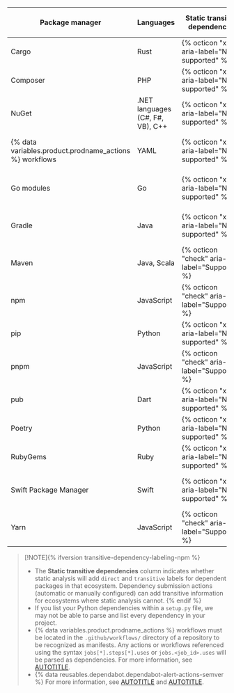 | Package manager | Languages | Static transitive dependencies | Automatic dependency submission | Recommended files | Additional files |
| --- | --- | --- | --- | --- | ---|
| Cargo | Rust | {% octicon "x" aria-label="Not supported" %} | {% octicon "x" aria-label="Not supported" %} | `Cargo.lock` | `Cargo.toml` |
| Composer             | PHP           | {% octicon "x" aria-label="Not supported" %} | {% octicon "x" aria-label="Not supported" %} | `composer.lock` | `composer.json` |
| NuGet | .NET languages (C#, F#, VB), C++  | {% octicon "x" aria-label="Not supported" %} | {% octicon "x" aria-label="Not supported" %} | `.csproj`, `.vbproj`, `.nuspec`, `.vcxproj`, `.fsproj` | `packages.config` |
| {% data variables.product.prodname_actions %} workflows | YAML | {% octicon "x" aria-label="Not supported" %} | {% octicon "x" aria-label="Not supported" %} | `.yml`, `.yaml` | {% octicon "x" aria-label="None" %} |
| Go modules | Go | {% octicon "x" aria-label="Not supported" %} | {% octicon "x" aria-label="Not supported" %} |  `go.mod`| {% octicon "x" aria-label="None" %} |
| Gradle | Java  | {% octicon "x" aria-label="Not supported" %} | {% octicon "check" aria-label="Supported" %} |  {% octicon "x" aria-label="None" %} | {% octicon "x" aria-label="None" %} |
| Maven | Java, Scala | {% octicon "check" aria-label="Supported" %} | {% octicon "check" aria-label="Supported" %} | `pom.xml`  | {% octicon "x" aria-label="None" %}  |
| npm | JavaScript | {% octicon "check" aria-label="Supported" %} | {% octicon "x" aria-label="Not supported" %} | `package-lock.json` | `package.json`|
| pip             | Python                    | {% octicon "x" aria-label="Not supported" %} | {% octicon "x" aria-label="Not supported" %} | `requirements.txt`, `pipfile.lock` | `pipfile`, `setup.py` |
| pnpm             | JavaScript                    | {% octicon "check" aria-label="Supported" %} | {% octicon "x" aria-label="Not supported" %} | `pnpm-lock.yaml` | `package.json` |
| pub             | Dart                    | {% octicon "x" aria-label="Not supported" %} | {% octicon "x" aria-label="Not supported" %} | `pubspec.lock` | `pubspec.yaml` |
| Poetry | Python                    | {% octicon "x" aria-label="Not supported" %} | {% octicon "x" aria-label="Not supported" %} | `poetry.lock` | `pyproject.toml` |
| RubyGems             | Ruby           | {% octicon "x" aria-label="Not supported" %} | {% octicon "x" aria-label="Not supported" %} | `Gemfile.lock` | `Gemfile`, `*.gemspec` |
| Swift Package Manager | Swift | {% octicon "x" aria-label="Not supported" %} | {% octicon "x" aria-label="Not supported" %} | `Package.resolved` | {% octicon "x" aria-label="None" %} |
| Yarn | JavaScript | {% octicon "check" aria-label="Supported" %} | {% octicon "x" aria-label="Not supported" %} | `yarn.lock` | `package.json` |

> [!NOTE]{% ifversion transitive-dependency-labeling-npm %}
> * The **Static transitive dependencies** column indicates whether static analysis will add `direct` and `transitive` labels for dependent packages in that ecosystem. Dependency submission actions (automatic or manually configured) can add transitive information for ecosystems where static analysis cannot. {% endif %}
> * If you list your Python dependencies within a `setup.py` file, we may not be able to parse and list every dependency in your project.
> * {% data variables.product.prodname_actions %} workflows must be located in the `.github/workflows/` directory of a repository to be recognized as manifests. Any actions or workflows referenced using the syntax `jobs[*].steps[*].uses` or `jobs.<job_id>.uses` will be parsed as dependencies. For more information, see [AUTOTITLE](/actions/using-workflows/workflow-syntax-for-github-actions).
> * {% data reusables.dependabot.dependabot-alert-actions-semver %} For more information, see [AUTOTITLE](/code-security/dependabot/dependabot-alerts/about-dependabot-alerts) and [AUTOTITLE](/code-security/dependabot/dependabot-version-updates/about-dependabot-version-updates).
